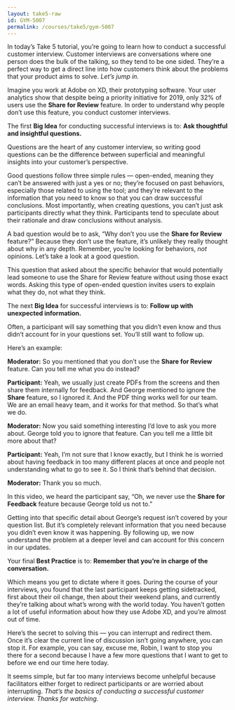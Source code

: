 ```yaml
---
layout: take5-raw
id: GYM-5007
permalink: /courses/take5/gym-5007
---
```


In today’s Take 5 tutorial, you’re going to learn how to conduct a successful customer interview. Customer interviews are conversations where one person does the bulk of the talking, so they tend to be one sided. They’re a perfect way to get a direct line into how customers think about the problems that your product aims to solve. *Let’s jump in.*

Imagine you work at Adobe on XD, their prototyping software. Your user analytics show that despite being a priority initiative for 2019, only 32% of users use the **Share for Review** feature. In order to understand why people don’t use this feature, you conduct customer interviews.

The first **Big Idea** for conducting successful interviews is to: **Ask thoughtful and insightful questions.**

Questions are the heart of any customer interview, so writing good questions can be the difference between superficial and meaningful insights into your customer’s perspective.

Good questions follow three simple rules — open-ended, meaning they can’t be answered with just a yes or no; they’re focused on past behaviors, especially those related to using the tool; and they’re relevant to the information that you need to know so that you can draw successful conclusions. Most importantly, when creating questions, you can’t just ask participants directly what they think. Participants tend to speculate about their rationale and draw conclusions without analysis.

A bad question would be to ask, “Why don’t you use the **Share for Review** feature?” Because they don’t use the feature, it’s unlikely they really thought about why in any depth. Remember, you’re looking for behaviors, *not* opinions. Let’s take a look at a good question.

This question that asked about the specific behavior that would potentially lead someone to use the Share for Review feature without using those exact words. Asking this type of open-ended question invites users to explain what they do, not what they think.

The next **Big Idea** for successful interviews is to: **Follow up with unexpected information.**

Often, a participant will say something that you didn’t even know and thus didn’t account for in your questions set. You’ll still want to follow up.

Here’s an example:

**Moderator:** So you mentioned that you don’t use the **Share for Review** feature. Can you tell me what you do instead?

**Participant:** Yeah, we usually just create PDFs from the screens and then share them internally for feedback. And George mentioned to ignore the **Share** feature, so I ignored it. And the PDF thing works well for our team. We are an email heavy team, and it works for that method. So that’s what we do.

**Moderator:** Now you said something interesting I’d love to ask you more about. George told you to ignore that feature. Can you tell me a little bit more about that?

**Participant:** Yeah, I’m not sure that I know exactly, but I think he is worried about having feedback in too many different places at once and people not understanding what to go to see it. So I think that’s behind that decision.

**Moderator:** Thank you so much.

In this video, we heard the participant say, “Oh, we never use the **Share for Feedback** feature because George told us not to.”

Getting into that specific detail about George’s request isn’t covered by your question list. But it’s completely relevant information that you need because you didn’t even know it was happening. By following up, we now understand the problem at a deeper level and can account for this concern in our updates.

Your final **Best Practice** is to: **Remember that you’re in charge of the conversation.**

Which means you get to dictate where it goes. During the course of your interviews, you found that the last participant keeps getting sidetracked, first about their oil change, then about their weekend plans, and currently they’re talking about what’s wrong with the world today. You haven’t gotten a lot of useful information about how they use Adobe XD, and you’re almost out of time.

Here’s the secret to solving this — you can interrupt and redirect them. Once it’s clear the current line of discussion isn’t going anywhere, you can stop it. For example, you can say, excuse me, Robin, I want to stop you there for a second because I have a few more questions that I want to get to before we end our time here today.

It seems simple, but far too many interviews become unhelpful because facilitators either forget to redirect participants or are worried about interrupting. *That’s the basics of conducting a successful customer interview. Thanks for watching.*
